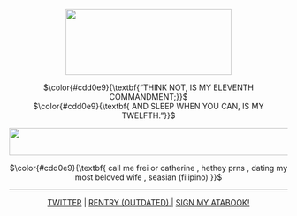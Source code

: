 <p align="center">
<img src="https://files.catbox.moe/7i9kgt.png" data-canonical-src="(https://files.catbox.moe/7i9kgt.png)" width="300" height="120" />
</p>

<p align="center">
 $\color{#cdd0e9}{\textbf{“THINK NOT, IS MY ELEVENTH COMMANDMENT;}}$ <br/>
 $\color{#cdd0e9}{\textbf{ AND SLEEP WHEN YOU CAN, IS MY TWELFTH.”}}$
</p>

<p align="center">
<img src="https://files.catbox.moe/8ak3r0.png" data-canonical-src="(https://files.catbox.moe/8ak3r0.png)" width="750" height="50" />
</p>

<p align="center">
$\color{#cdd0e9}{\textbf{ call me frei or catherine , hethey prns , dating my most beloved wife , seasian (filipino) }}$
  
</p>

***

<p align="center">
<a href="https://x.com/contemptawe">TWITTER</a> | <a href="https://rentry.co/pequod">RENTRY (OUTDATED) </a> | <a href="https://contemptawe.atabook.org/">SIGN MY ATABOOK!</a>
</p>
